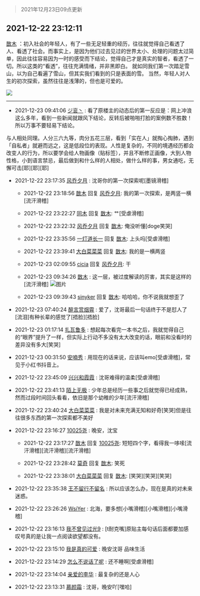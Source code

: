 > 2021年12月23日09点更新
<link rel="stylesheet" href="https://cdn.jsdelivr.net/gh/taotie6/sampleJSON@main/css/photo_show.css">
<meta name="referrer" content="no-referrer" />


 ## 2021-12-22 23:12:11 

 [㪚木](https://www.coolapk.com/feed/32302149?shareKey=ZmM5ZjFhMWU3MmFhNjFjMzRiOTQ~) ：初入社会的年轻人，有了一些无足轻重的经历，往往就觉得自己看透了人、看透了社会。而事实上，是因为他们过去见过的世界太小、处理的问题太过简单，因此往往容易因为一时的感受而下结论，觉得自己才是真实的智者，看透了一切。所以这类的“看透”，往往充满情绪，并非黑即白。<!--break-->
就如同我们第一次踏足雪山，以为自己看遍了雪山，但其实我们看到的只是表面的雪。
当然，年轻人对人生的初次探索，虽然往往是浅薄的，但也是可爱的。 

<div class="album">
<img class="img-item" src="https://image.coolapk.com/feed/2019/0412/17/1081091_1555060673_5592@400x225.gif" />
</div>

 ------- 

- 2021-12-23 09:41:06 [ジ衮丶](uid=494451) : 看了原楼主的动态后的第一反应是：网上冲浪这么多年，看到一些新闻就跟风下结论，反转后被啪啪打脸的案例数不胜数！所以万事不要轻易下结论。

与人相处同理。人分三六九等，肉分五花三层，看到「实在人」就掏心掏肺，遇到「自私者」就避而远之，这是低段位的表现。人性是复杂的<!--break-->，不同的境遇经历都会改变人的行为，所以要学会给人物画像（贴标签），并且不断修正画像，大到人物性格，小到语言禁忌，最后做到和什么样的人相处，做什么样的事，男女通吃，无懈可击[耶][耶][耶] 

- 2021-12-22 23:17:35 [风乔夕月](uid=2725527) : 沈哥你的第一次探索呢[墨镜滑稽] 

    - 2021-12-22 23:18:56 [㪚木](uid=1081091) 回复 [风乔夕月](uid=2725527): 我的第一次探索，是两竖一横[流汗滑稽] 

    - 2021-12-22 23:22:27 [同木](uid=1025864) 回复 [㪚木](uid=1081091): 艹[受虐滑稽] 

    - 2021-12-22 23:22:32 [风乔夕月](uid=2725527) 回复 [㪚木](uid=1081091): 俺没听懂[doge笑哭] 

    - 2021-12-22 23:35:56 [一灯道长一](uid=2901910) 回复 [㪚木](uid=1081091): 上头吗[受虐滑稽] 

    - 2021-12-22 23:39:41 [大白菜菜菜](uid=2081020) 回复 [㪚木](uid=1081091): 我的是一横两竖 

    - 2021-12-23 02:09:55 [cicia](uid=6177749) 回复 [风乔夕月](uid=2725527): 干 

    - 2021-12-23 09:34:26 [㪚木](uid=1081091) : 这一层，被过度解读的厉害，其实是这样的[流汗滑稽] ![图片](https://image.coolapk.com/feed/2021/1223/09/1081091_c5627d62_3265_8095_634@1080x2345.png)

    - 2021-12-23 09:39:43 [sinyker](uid=684334) 回复 [㪚木](uid=1081091): 哈哈哈，你不说我就想歪了 

- 2021-12-23 07:40:24 [醉言赏烟霄](uid=1066979) : 爱了，沈哥最后一句话终于不是怼人了[流泪]有种长辈的感觉了[捂脸][捂脸] 

- 2021-12-23 01:17:14 [扎瓦鲁多](uid=4160218) : 想起每次看完一本书之后，我就觉得自己的“眼界”提升了一样，但实际上行动不多没有太大改变的话，眼前和没看时的差异没有多大[笑哭] 

- 2021-12-23 00:31:50 [安喃秀](uid=2237599) : 用现在的话来说，应该叫emo[受虐滑稽]，常见于小红书抖音上。 

- 2021-12-22 23:45:09 [兴兴和霞霞](uid=2029334) : 沈哥难得的温柔[受虐滑稽] 

- 2021-12-22 23:41:13 [陌上无极](uid=1205770) : 少年总是经历一些事之后就觉得已经成熟，然而过段时间回头看看，依旧是那个幼稚的少年[流汗滑稽] 

- 2021-12-22 23:40:24 [大白菜菜菜](uid=2081020) : 我是对未来充满无知和好奇[笑哭]但是往往很多东西的第一次探索都不美好 

- 2021-12-22 23:16:27 [10025尧](uid=632619) : 晚安，沈宝 

    - 2021-12-22 23:17:27 [㪚木](uid=1081091) 回复 [10025尧](uid=632619): 短短四个字，看得我一哆嗦[流汗滑稽][流汗滑稽][流汗滑稽] 

    - 2021-12-22 23:28:42 [莫奇](uid=131936) 回复 [㪚木](uid=1081091): 笑死 

    - 2021-12-22 23:38:01 [大白菜菜菜](uid=2081020) 回复 [㪚木](uid=1081091): [笑哭][笑哭][笑哭] 

- 2021-12-22 23:35:38 [王不留行不留名](uid=2399458) : 所以应该怎么办，现在是真的对未来迷惑。 

- 2021-12-22 23:26:26 [WsiYer](uid=3832235) : 北海，要多想[小嘴滑稽][小嘴滑稽][小嘴滑稽] 

- 2021-12-22 23:16:13 [我不曾见过光9](uid=1784401) : [t耐克嘴]原贴主每句话后面都要加感叹号真的是让我一点阅读欲望都没有。 

- 2021-12-22 23:15:10 [我是真的可爱](uid=731138) : 晚安沈哥  品味生活 

- 2021-12-22 23:14:29 [怎么不说话了呢](uid=16756593) : 还不睡啊[受虐滑稽] 

- 2021-12-22 23:14:04 [亲爱的李华](uid=1323228) : 最复杂的还是人心 

- 2021-12-22 23:13:31 [慕颜霜](uid=3801065) : 沈哥，晚安吖[嘿哈] 

